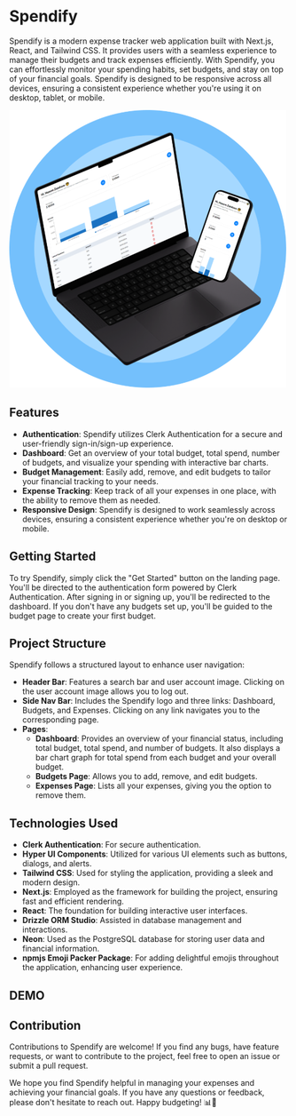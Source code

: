 # Spendify

Spendify is a modern expense tracker web application built with Next.js, React, and Tailwind CSS. It provides users with a seamless experience to manage their budgets and track expenses efficiently. With Spendify, you can effortlessly monitor your spending habits, set budgets, and stay on top of your financial goals. Spendify is designed to be responsive across all devices, ensuring a consistent experience whether you're using it on desktop, tablet, or mobile.

![Spendify Mockup](/public/mockup.png)

## Features

- **Authentication**: Spendify utilizes Clerk Authentication for a secure and user-friendly sign-in/sign-up experience.
- **Dashboard**: Get an overview of your total budget, total spend, number of budgets, and visualize your spending with interactive bar charts.
- **Budget Management**: Easily add, remove, and edit budgets to tailor your financial tracking to your needs.
- **Expense Tracking**: Keep track of all your expenses in one place, with the ability to remove them as needed.
- **Responsive Design**: Spendify is designed to work seamlessly across devices, ensuring a consistent experience whether you're on desktop or mobile.

## Getting Started

To try Spendify, simply click the "Get Started" button on the landing page. You'll be directed to the authentication form powered by Clerk Authentication. After signing in or signing up, you'll be redirected to the dashboard. If you don't have any budgets set up, you'll be guided to the budget page to create your first budget.

## Project Structure

Spendify follows a structured layout to enhance user navigation:

- **Header Bar**: Features a search bar and user account image. Clicking on the user account image allows you to log out.
- **Side Nav Bar**: Includes the Spendify logo and three links: Dashboard, Budgets, and Expenses. Clicking on any link navigates you to the corresponding page.
- **Pages**:
  - **Dashboard**: Provides an overview of your financial status, including total budget, total spend, and number of budgets. It also displays a bar chart graph for total spend from each budget and your overall budget.
  - **Budgets Page**: Allows you to add, remove, and edit budgets.
  - **Expenses Page**: Lists all your expenses, giving you the option to remove them.

## Technologies Used

- **Clerk Authentication**: For secure authentication.
- **Hyper UI Components**: Utilized for various UI elements such as buttons, dialogs, and alerts.
- **Tailwind CSS**: Used for styling the application, providing a sleek and modern design.
- **Next.js**: Employed as the framework for building the project, ensuring fast and efficient rendering.
- **React**: The foundation for building interactive user interfaces.
- **Drizzle ORM Studio**: Assisted in database management and interactions.
- **Neon**: Used as the PostgreSQL database for storing user data and financial information.
- **npmjs Emoji Packer Package**: For adding delightful emojis throughout the application, enhancing user experience.

## DEMO


## Contribution

Contributions to Spendify are welcome! If you find any bugs, have feature requests, or want to contribute to the project, feel free to open an issue or submit a pull request.


We hope you find Spendify helpful in managing your expenses and achieving your financial goals. If you have any questions or feedback, please don't hesitate to reach out. Happy budgeting! 📊💸
